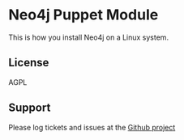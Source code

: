 Neo4j Puppet Module
===================

This is how you install Neo4j on a Linux system.

License
-------
AGPL


Support
-------

Please log tickets and issues at the [Github project](https://github.com/neo4j-contrib/neo4j-puppet)
